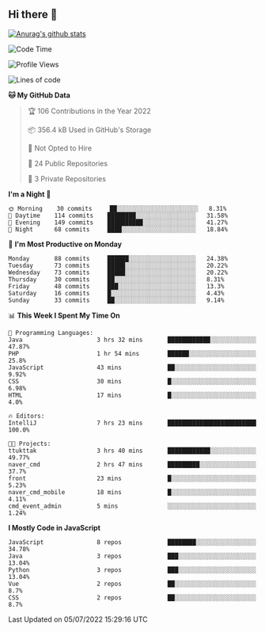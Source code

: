 ## Hi there 👋

[![Anurag's github stats](https://github-readme-stats.vercel.app/api?username=Songwonseok)](https://github.com/anuraghazra/github-readme-stats)



<!--START_SECTION:waka-->
![Code Time](http://img.shields.io/badge/Code%20Time-0%20secs-blue)

![Profile Views](http://img.shields.io/badge/Profile%20Views-0-blue)

![Lines of code](https://img.shields.io/badge/From%20Hello%20World%20I%27ve%20Written-3%20Million%20lines%20of%20code-blue)

**🐱 My GitHub Data** 

> 🏆 106 Contributions in the Year 2022
 > 
> 📦 356.4 kB Used in GitHub's Storage 
 > 
> 🚫 Not Opted to Hire
 > 
> 📜 24 Public Repositories 
 > 
> 🔑 3 Private Repositories  
 > 
**I'm a Night 🦉** 

```text
🌞 Morning    30 commits     ██░░░░░░░░░░░░░░░░░░░░░░░   8.31% 
🌆 Daytime    114 commits    ████████░░░░░░░░░░░░░░░░░   31.58% 
🌃 Evening    149 commits    ██████████░░░░░░░░░░░░░░░   41.27% 
🌙 Night      68 commits     ████░░░░░░░░░░░░░░░░░░░░░   18.84%

```
📅 **I'm Most Productive on Monday** 

```text
Monday       88 commits     ██████░░░░░░░░░░░░░░░░░░░   24.38% 
Tuesday      73 commits     █████░░░░░░░░░░░░░░░░░░░░   20.22% 
Wednesday    73 commits     █████░░░░░░░░░░░░░░░░░░░░   20.22% 
Thursday     30 commits     ██░░░░░░░░░░░░░░░░░░░░░░░   8.31% 
Friday       48 commits     ███░░░░░░░░░░░░░░░░░░░░░░   13.3% 
Saturday     16 commits     █░░░░░░░░░░░░░░░░░░░░░░░░   4.43% 
Sunday       33 commits     ██░░░░░░░░░░░░░░░░░░░░░░░   9.14%

```


📊 **This Week I Spent My Time On** 

```text
💬 Programming Languages: 
Java                     3 hrs 32 mins       ████████████░░░░░░░░░░░░░   47.87% 
PHP                      1 hr 54 mins        ██████░░░░░░░░░░░░░░░░░░░   25.8% 
JavaScript               43 mins             ██░░░░░░░░░░░░░░░░░░░░░░░   9.92% 
CSS                      30 mins             █░░░░░░░░░░░░░░░░░░░░░░░░   6.98% 
HTML                     17 mins             █░░░░░░░░░░░░░░░░░░░░░░░░   4.0%

🔥 Editors: 
IntelliJ                 7 hrs 23 mins       █████████████████████████   100.0%

🐱‍💻 Projects: 
ttukttak                 3 hrs 40 mins       ████████████░░░░░░░░░░░░░   49.77% 
naver_cmd                2 hrs 47 mins       █████████░░░░░░░░░░░░░░░░   37.7% 
front                    23 mins             █░░░░░░░░░░░░░░░░░░░░░░░░   5.23% 
naver_cmd_mobile         18 mins             █░░░░░░░░░░░░░░░░░░░░░░░░   4.11% 
cmd_event_admin          5 mins              ░░░░░░░░░░░░░░░░░░░░░░░░░   1.24%

```

**I Mostly Code in JavaScript** 

```text
JavaScript               8 repos             ████████░░░░░░░░░░░░░░░░░   34.78% 
Java                     3 repos             ███░░░░░░░░░░░░░░░░░░░░░░   13.04% 
Python                   3 repos             ███░░░░░░░░░░░░░░░░░░░░░░   13.04% 
Vue                      2 repos             ██░░░░░░░░░░░░░░░░░░░░░░░   8.7% 
CSS                      2 repos             ██░░░░░░░░░░░░░░░░░░░░░░░   8.7%

```



 Last Updated on 05/07/2022 15:29:16 UTC
<!--END_SECTION:waka-->
